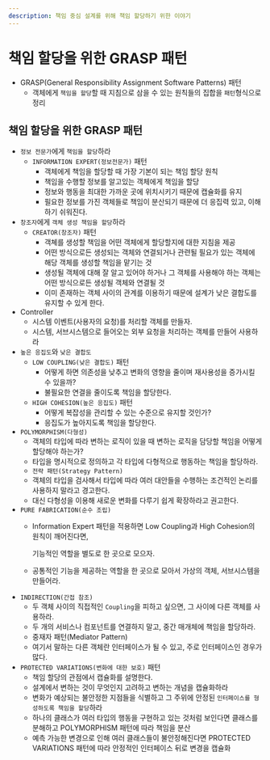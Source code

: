 ```yaml
---
description: 책임 중심 설계를 위해 책임 할당하기 위한 이야기
---
```


# 책임 할당을 위한 GRASP 패턴

* GRASP\(General Responsibility Assignment Software Patterns\) 패턴
  * 객체에게 `책임을 할당`할 때 지침으로 삼을 수 있는 원칙들의 집합을 `패턴`형식으로 정리

## 책임 할당을 위한 GRASP 패턴

* `정보 전문가`에게 `책임을 할당`하라
  * `INFORMATION EXPERT(정보전문가)` 패턴
    * 객체에게 책임을 할당할 때 가장 기본이 되는 책임 할당 원칙
    * 책임을 수행할 정보를 알고있는 객체에게 책임을 할당
    * 정보와 행동을 최대한 가까운 곳에 위치시키기 때문에 캡슐화를 유지
    * 필요한 정보를 가진 객체들로 책임이 분산되기 때문에 더 응집력 있고, 이해하기 쉬워진다.
* `창조자`에게 `객체 생성 책임을 할당`하라
  * `CREATOR(창조자)` 패턴
    * 객쳬를 생성할 책임을 어떤 객체에게 할당할지에 대한 지침을 제공
    * 어떤 방식으로든 생성되는 객체와 연결되거나 관련될 필요가 있는 객체에 해당 객체를 생성할 책임을 맡기는 것
    * 생성될 객체에 대해 잘 알고 있어야 하거나 그 객체를 사용해야 하는 객체는 어떤 방식으로든 생성될 객체와 연결될 것 
    * 이미 존재하는 객체 사이의 관계를 이용하기 때문에 설계가 낮은 결합도를 유지할 수 있게 한다.
* Controller
  * 시스템 이벤트\(사용자의 요청\)를 처리할 객체를 만들자.
  * 시스템, 서브시스템으로 들어오는 외부 요청을 처리하는 객체를 만들어 사용하라
* `높은 응집도`와 `낮은 결합도`
  * `LOW COUPLING(낮은 결합도)` 패턴
    * 어떻게 하면 의존성을 낮추고 변화의 영향을 줄이며 재사용성을 증가시킬 수 있을까?
    * 불필요한 연결을 줄이도록 책임을 할당한다.
  * `HIGH COHESION(높은 응집도)` 패턴
    * 어떻게 복잡성을 관리할 수 있는 수준으로 유지할 것인가?
    * 응집도가 높아지도록 책임을 할당한다.
* `POLYMORPHISM(다형성)`
  * 객체의 타입에 따라 변하는 로직이 있을 때 변하는 로직을 담당할 책임을 어떻게 할당해야 하는가?
  * 타입을 명시적으로 정의하고 각 타입에 다형적으로 행동하는 책임을 할당하라.
  * `전략 패턴(Strategy Pattern)`
  * 객체의 타입을 검사해서 타입에 따라 여러 대안들을 수행하는 조건적인 논리를 사용하지 말라고 경고한다. 
  * 대신 다형성을 이용해 새로운 변화를 다루기 쉽게 확장하라고 권고한다.
* `PURE FABRICATION(순수 조립)`
  * Information Expert 패턴을 적용하면 Low Coupling과 High Cohesion의 원칙이 깨어진다면, 

    기능적인 역할을 별도로 한 곳으로 모으자.

  * 공통적인 기능을 제공하는 역할을 한 곳으로 모아서 가상의 객체, 서브시스템을 만들어라.
* `INDIRECTION(간접 참조)`
  * 두 객체 사이의 직접적인 `Coupling`을 피하고 싶으면, 그 사이에 다른 객체를 사용하라.
  * 두 개의 서비스나 컴포넌트를 연결하지 말고, 중간 매개체에 책임을 할당하라.
  * 중재자 패턴\(Mediator Pattern\)
  * 여기서 말하는 다른 객체란 인터페이스가 될 수 있고, 주로 인터페이스인 경우가 많다.
* `PROTECTED VARIATIONS(변화에 대한 보호)` 패턴
  * 책임 할당의 관점에서 캡슐화를 설명한다.
  * 설계에서 변하는 것이 무엇인지 고려하고 변하는 개념을 캡슐화하라
  * 변화가 예상되는 불안정한 지점들을 식별하고 그 주위에 안정된 `인터페이스를 형성하도록 책임을 할당`하라
  * 하나의 클래스가 여러 타입의 행동을 구현하고 있는 것처럼 보인다면 클래스를 분해하고 POLYMORPHISM 패턴에 따라 책임을 분산
  * 예측 가능한 변경으로 인해 여러 클래스들이 불안정해진다면 PROTECTED VARIATIONS 패턴에 따라 안정적인 인터페이스 뒤로 변경을 캡슐화

